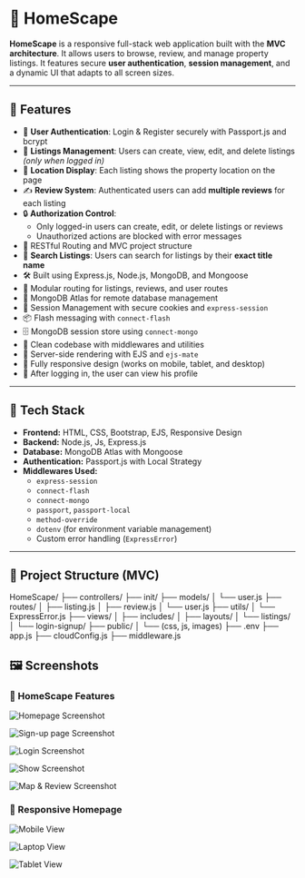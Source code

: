 # 🏡 HomeScape

**HomeScape** is a responsive full-stack web application built with the **MVC architecture**. It allows users to browse, review, and manage property listings. It features secure **user authentication**, **session management**, and a dynamic UI that adapts to all screen sizes.

---

## 🚀 Features

- 🔐 **User Authentication**: Login & Register securely with Passport.js and bcrypt
- 🏡 **Listings Management**: Users can create, view, edit, and delete listings *(only when logged in)*
- 📍 **Location Display**: Each listing shows the property location on the page
- ✍️ **Review System**: Authenticated users can add **multiple reviews** for each listing
- 🔒 **Authorization Control**:
  - Only logged-in users can create, edit, or delete listings or reviews
  - Unauthorized actions are blocked with error messages
- 🧭 RESTful Routing and MVC project structure
- 🔎 **Search Listings**: Users can search for listings by their **exact title name**
- 🛠️ Built using Express.js, Node.js, MongoDB, and Mongoose
- 📂 Modular routing for listings, reviews, and user routes
- 💾 MongoDB Atlas for remote database management
- 🔁 Session Management with secure cookies and `express-session`
- 📦 Flash messaging with `connect-flash`
- 🗄️ MongoDB session store using `connect-mongo`
- 🧠 Clean codebase with middlewares and utilities
- 🎨 Server-side rendering with EJS and `ejs-mate`
- 📱 Fully responsive design (works on mobile, tablet, and desktop)
- 🤖 After logging in, the user can view his profile

---

## 🧰 Tech Stack

- **Frontend:** HTML, CSS, Bootstrap, EJS, Responsive Design
- **Backend:** Node.js, Js, Express.js
- **Database:** MongoDB Atlas with Mongoose
- **Authentication:** Passport.js with Local Strategy
- **Middlewares Used:**
  - `express-session`
  - `connect-flash`
  - `connect-mongo`
  - `passport`, `passport-local`
  - `method-override`
  - `dotenv` (for environment variable management)
  - Custom error handling (`ExpressError`)

---

## 📁 Project Structure (MVC)

HomeScape/
├── controllers/
├── init/
├── models/
│ └── user.js
├── routes/
│ ├── listing.js
│ ├── review.js
│ └── user.js
├── utils/
│ └── ExpressError.js
├── views/
│ ├── includes/
│ ├── layouts/
│ └── listings/
│ └── login-signup/
├── public/
│ └── (css, js, images)
├── .env
├── app.js
├── cloudConfig.js
├── middleware.js


## 🖼️ Screenshots

### 📱 HomeScape Features
![Homepage Screenshot](./images/Macbook-Pro-home.png)

![Sign-up page Screenshot](./images/Macbook-Air-signup-front.png)

![Login Screenshot](./images/Macbook-Pro-login.png)

![Show Screenshot](./images/Macbook-Air-show-listing-front.png)

![Map & Review Screenshot](./images/Macbook-Air-map-front.png)


### 📱 Responsive Homepage

![Mobile View](./images/iPhone-14-Pro-home.png)

![Laptop View](./images/Macbook-Pro-home.png)

![Tablet View](./images/iPad-home.png)
